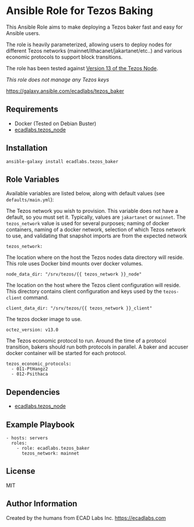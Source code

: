 Ansible Role for Tezos Baking
=========

This Ansible Role aims to make deploying a Tezos baker fast and easy for Ansible users.

The role is heavily parameterized, allowing users to deploy nodes for different Tezos networks (mainnet/ithacanet/jakartanet/etc..) and various economic protocols to support block transitions.

The role has been tested against [Version 13 of the Tezos Node][tezos_v13].

_This role does not manage any Tezos keys_

https://galaxy.ansible.com/ecadlabs/tezos_baker

Requirements
------------

- Docker (Tested on Debian Buster)
- [ecadlabs.tezos_node][tezos_node_role]

Installation
------------

    ansible-galaxy install ecadlabs.tezos_baker

Role Variables
--------------

Available variables are listed below, along with default values (see `defaults/main.yml`):

The Tezos network you wish to provision. This variable does not have a default, so you must set it. Typically, values are `jakartanet` or `mainnet`. The `tezos_network` value is used for several purposes; naming of docker containers, naming of a docker network, selection of which Tezos network to use, and validating that snapshot imports are from the expected network

    tezos_network:

The location where on the host the Tezos nodes data directory will reside. This role uses Docker bind mounts over docker volumes.

    node_data_dir: "/srv/tezos/{{ tezos_network }}_node"

The location on the host where the Tezos client configuration will reside. This directory contains client configuration and keys used by the `tezos-client` command.

    client_data_dir: "/srv/tezos/{{ tezos_network }}_client"

The tezos docker image to use.

    octez_version: v13.0

The Tezos economic protocol to run. Around the time of a protocol transition, bakers should run both protocols in parallel. A baker and accuser docker container will be started for each protocol.

    tezos_economic_protocols:
      - 011-PtHangz2
      - 012-Psithaca

Dependencies
------------

- [ecadlabs.tezos_node][tezos_node_role]

Example Playbook
----------------

    - hosts: servers
      roles:
        - role: ecadlabs.tezos_baker
          tezos_network: mainnet

License
-------

MIT

Author Information
------------------

Created by the humans from ECAD Labs Inc. https://ecadlabs.com

[tezos_node_role]: https://galaxy.ansible.com/ecadlabs/tezos_node
[tezos_v13]: https://tezos.gitlab.io/releases/version-13.html
